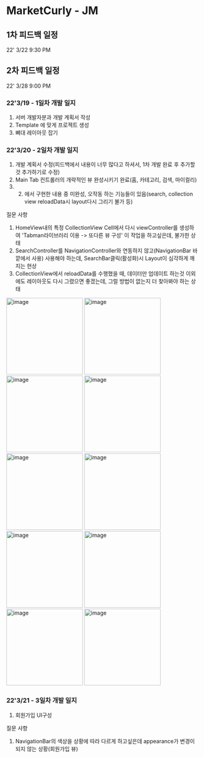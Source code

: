 
# MarketCurly - JM

## 1차 피드백 일정
22' 3/22 9:30 PM
## 2차 피드백 일정
22' 3/28 9:00 PM


### 22'3/19 - 1일차 개발 일지
1. 서버 개발자분과 개발 계획서 작성
2. Template 에 맞게 프로젝트 생성
3. 뼈대 레이아웃 잡기


### 22'3/20 - 2일차 개발 일지
1. 개발 계획서 수정(피드백에서 내용이 너무 많다고 하셔서, 1차 개발 완료 후 추가할 것 추가하기로 수정)
2. Main Tab 컨트롤러의 개략적인 뷰 완성시키기 완료(홈, 카테고리, 검색, 마이컬리)
3. 2. 에서 구현한 내용 중 미완성, 오작동 하는 기능들이 있음(search, collection view reloadData시 layout다시 그리기 불가 등)

질문 사항
1. HomeView내의 특정 CollectionView Cell에서 다시 viewController를 생성하여 'Tabman라이브러리 이용 -> 또다른 뷰 구성' 이 작업을 하고싶은데, 불가한 상태
2. SearchController를 NavigationController와 연동하지 않고(NavigationBar 바깥에서 사용) 사용해야 하는데, SearchBar클릭(활성화)시 Layout이 심각하게 깨지는 현상
3. CollectionView에서 reloadData를 수행했을 때, 데이터만 업데이트 하는것 이외에도 레이아웃도 다시 그렸으면 좋겠는데, 그럴 방법이 없는지 더 찾아봐야 하는 상태


<img width="200" alt="image" src="https://user-images.githubusercontent.com/86354361/159168921-f23af801-f060-4d5d-8521-c73c85eeee59.png">
<img width="200" alt="image" src="https://user-images.githubusercontent.com/86354361/159168977-62246981-cf06-4d7a-9adf-d0f2264506e2.png">
<img width="200" alt="image" src="https://user-images.githubusercontent.com/86354361/159168982-f07cdba5-763e-4990-aa82-c15a565a54fb.png">
<img width="200" alt="image" src="https://user-images.githubusercontent.com/86354361/159168985-7edad6a2-5405-4967-8cb2-f57840efa633.png">
<img width="200" alt="image" src="https://user-images.githubusercontent.com/86354361/159168994-02fca701-ea79-40a7-b71f-a95eaa430f9e.png">
<img width="200" alt="image" src="https://user-images.githubusercontent.com/86354361/159168932-e2012189-ef8f-419b-90d4-c2a38b98ca64.png">
<img width="200" alt="image" src="https://user-images.githubusercontent.com/86354361/159168946-a703a63a-fbdc-4d5b-b44c-83476c01b289.png">
<img width="200" alt="image" src="https://user-images.githubusercontent.com/86354361/159168954-5130a5f5-3c20-45a7-b9ea-f96033c86158.png">
<img width="200" alt="image" src="https://user-images.githubusercontent.com/86354361/159168962-a5c4c8a7-0d06-42db-9a9a-e8c883977110.png">
<img width="200" alt="image" src="https://user-images.githubusercontent.com/86354361/159168970-a9563f5f-e0c0-47d0-a9d6-1a508c3e7be8.png">


### 22'3/21 - 3일차 개발 일지
1. 회원가입 UI구성

질문 사항
1. NavigationBar의 색상을 상황에 따라 다르게 하고싶은데 appearance가 변경이 되지 않는 상황(회원가입 뷰)
